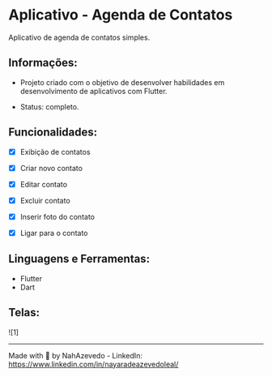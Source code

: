 #  Aplicativo - Agenda de Contatos   
Aplicativo de agenda de contatos simples.

## Informações:
- Projeto criado com o objetivo de desenvolver habilidades em desenvolvimento de aplicativos com Flutter. <p>
- Status: completo.

## Funcionalidades:
 - [x] Exibição de contatos
 - [x] Criar novo contato
 - [x] Editar contato
 - [x] Excluir contato
 - [x] Inserir foto do contato
 - [x] Ligar para o contato
 

 
## Linguagens e Ferramentas:
 - Flutter 
 - Dart


## Telas:  
![1]

  
 ---
  Made with 💜 by NahAzevedo - LinkedIn: https://www.linkedin.com/in/nayaradeazevedoleal/

